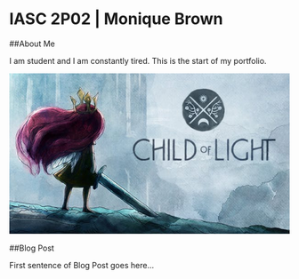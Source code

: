 # IASC 2P02 | Monique Brown

##About Me

I am student and I am constantly tired. This is the start of my portfolio.

![](imagez/CoL.webp)

##Blog Post

First sentence of Blog Post goes here...
